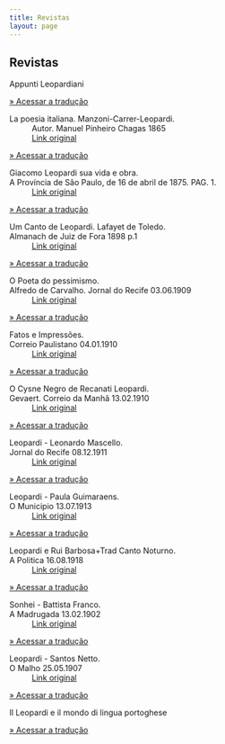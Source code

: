 ```yaml
---
title: Revistas
layout: page
---
```


<h2 class="page-tile">
  Revistas
</h2>

<div class="article-list-wrap article-list-wrap-active radius">
  <dl>
    <dt class="break-line">Appunti Leopardiani</dt>
  </dl>
  <p>
    <a class="btn" href="http://www.appuntileopardiani.cce.ufsc.br" target="_blank">» Acessar a tradução</a>
  </p>
</div>

<div class="article-list-wrap article-list-wrap-active radius">
  <dl>
    <dt class="break-line">La poesia italiana. Manzoni-Carrer-Leopardi.</dt>
    <dd class="break-line">Autor. Manuel Pinheiro Chagas 1865</dd>
    <dd class="break-line"><a class="btn" href="http://hemerotecadigital.cm-lisboa.pt/Periodicos/RevistaContemporanea/VolV_1864/N10/N10_item1/P20.html" target="_blank">Link original</a></dd>
  </dl>
  <p>
    <a class="btn" href="http://www.appuntileopardiani.cce.ufsc.br/edition15/" target="_blank">» Acessar a tradução</a>
  </p>
</div>

<div class="article-list-wrap article-list-wrap-active radius">
  <dl>
    <dt class="break-line">Giacomo Leopardi sua vida e obra.</dt>
    <dt class="break-line">A Província de São Paulo, de 16 de abril de 1875. PAG. 1.</dt>
    <dd class="break-line"><a class="btn" href="https://acervo.estadao.com.br/pagina/#!/18750416-80-nac-0001-999-1-not/busca/Leopardi" target="_blank">Link original</a></dd>
  </dl>
  <p>
    <a class="btn" href="http://www.appuntileopardiani.cce.ufsc.br/edition16/" target="_blank">» Acessar a tradução</a>
  </p>
</div>

<div class="article-list-wrap article-list-wrap-active radius">
  <dl>
    <dt class="break-line">Um Canto de Leopardi. Lafayet de Toledo.</dt>
    <dt class="break-line">Almanach de Juiz de Fora 1898 p.1</dt>
    <dd class="break-line"><a class="btn" href="http://memoria.bn.br/DocReader/214329/496" target="_blank">Link original</a></dd>
  </dl>
  <p>
    <a class="btn" href="http://www.appuntileopardiani.cce.ufsc.br/edition16/" target="_blank">» Acessar a tradução</a>
  </p>
</div>

<div class="article-list-wrap article-list-wrap-active radius">
  <dl>
    <dt class="break-line">O Poeta do pessimismo.</dt>
    <dt class="break-line">Alfredo de Carvalho. Jornal do Recife 03.06.1909</dt>
    <dd class="break-line"><a class="btn" href="http://memoria.bn.br/DocReader/705110/53047" target="_blank">Link original</a></dd>
  </dl>
  <p>
    <a class="btn" href="http://www.appuntileopardiani.cce.ufsc.br/edition16/" target="_blank">» Acessar a tradução</a>
  </p>
</div>

<div class="article-list-wrap article-list-wrap-active radius">
  <dl>
    <dt class="break-line">Fatos e Impressões.</dt>
    <dt class="break-line">Correio Paulistano 04.01.1910</dt>
    <dd class="break-line"><a class="btn" href="http://memoria.bn.br/DocReader/090972_06/17276" target="_blank">Link original</a></dd>
  </dl>
  <p>
    <a class="btn" href="http://www.appuntileopardiani.cce.ufsc.br/edition16/" target="_blank">» Acessar a tradução</a>
  </p>
</div>

<div class="article-list-wrap article-list-wrap-active radius">
  <dl>
    <dt class="break-line">O Cysne Negro de Recanati Leopardi.</dt>
    <dt class="break-line">Gevaert. Correio da Manhã 13.02.1910</dt>
    <dd class="break-line"><a class="btn" href="http://memoria.bn.br/DocReader/089842_02/397" target="_blank">Link original</a></dd>
  </dl>
  <p>
    <a class="btn" href="http://www.appuntileopardiani.cce.ufsc.br/edition16/" target="_blank">» Acessar a tradução</a>
  </p>
</div>

<div class="article-list-wrap article-list-wrap-active radius">
  <dl>
    <dt class="break-line">Leopardi - Leonardo Mascello.</dt>
    <dt class="break-line">Jornal do Recife 08.12.1911</dt>
    <dd class="break-line"><a class="btn" href="http://memoria.bn.br/DocReader/705110/56455" target="_blank">Link original</a></dd>
  </dl>
  <p>
    <a class="btn" href="http://www.appuntileopardiani.cce.ufsc.br/edition16/" target="_blank">» Acessar a tradução</a>
  </p>
</div>

<div class="article-list-wrap article-list-wrap-active radius">
  <dl>
    <dt class="break-line">Leopardi - Paula Guimaraens.</dt>
    <dt class="break-line">O Municipio 13.07.1913</dt>
    <dd class="break-line"><a class="btn" href="http://memoria.bn.br/DocReader/720658/356" target="_blank">Link original</a></dd>
  </dl>
  <p>
    <a class="btn" href="http://www.appuntileopardiani.cce.ufsc.br/edition16/" target="_blank">» Acessar a tradução</a>
  </p>
</div>

<div class="article-list-wrap article-list-wrap-active radius">
  <dl>
    <dt class="break-line">Leopardi e Rui Barbosa+Trad Canto Noturno.</dt>
    <dt class="break-line">A Politica 16.08.1918</dt>
    <dd class="break-line"><a class="btn" href="http://memoria.bn.br/DocReader/234532/264" target="_blank">Link original</a></dd>
  </dl>
  <p>
    <a class="btn" href="http://www.appuntileopardiani.cce.ufsc.br/edition16/" target="_blank">» Acessar a tradução</a>
  </p>
</div>

<div class="article-list-wrap article-list-wrap-active radius">
  <dl>
    <dt class="break-line">Sonhei - Battista Franco.</dt>
    <dt class="break-line">A Madrugada 13.02.1902</dt>
    <dd class="break-line"><a class="btn" href="http://memoria.bn.br/DocReader/825948/10" target="_blank">Link original</a></dd>
  </dl>
  <p>
    <a class="btn" href="http://www.appuntileopardiani.cce.ufsc.br/edition16/" target="_blank">» Acessar a tradução</a>
  </p>
</div>

<div class="article-list-wrap article-list-wrap-active radius">
  <dl>
    <dt class="break-line">Leopardi - Santos Netto.</dt>
    <dt class="break-line">O Malho 25.05.1907</dt>
    <dd class="break-line"><a class="btn" href="http://memoria.bn.br/DocReader/116300/9364" target="_blank">Link original</a></dd>
  </dl>
  <p>
    <a class="btn" href="http://www.appuntileopardiani.cce.ufsc.br/edition16/" target="_blank">» Acessar a tradução</a>
  </p>
</div>

<div class="article-list-wrap article-list-wrap-active radius">
  <dl>
    <dt class="break-line">Il Leopardi e il mondo di lingua portoghese</dt>
  </dl>
  <p>
    <a class="btn" href="http://www.appuntileopardiani.cce.ufsc.br/edition16/" target="_blank">» Acessar a tradução</a>
  </p>
</div>
